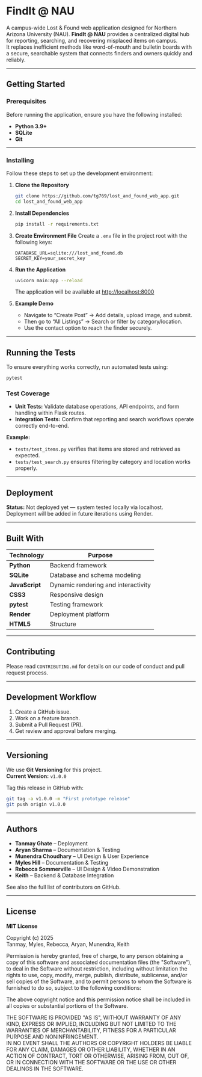 # FindIt @ NAU

A campus-wide Lost & Found web application designed for Northern Arizona University (NAU). **FindIt @ NAU** provides a centralized digital hub for reporting, searching, and recovering misplaced items on campus.  
It replaces inefficient methods like word-of-mouth and bulletin boards with a secure, searchable system that connects finders and owners quickly and reliably.

---

## Getting Started

### Prerequisites
Before running the application, ensure you have the following installed:
- **Python 3.9+**
- **SQLite**
- **Git**

---

### Installing
Follow these steps to set up the development environment:

1. **Clone the Repository**
   ```bash
   git clone https://github.com/tg769/lost_and_found_web_app.git
   cd lost_and_found_web_app
   ```

2. **Install Dependencies**
   ```bash
   pip install -r requirements.txt
   ```

3. **Create Environment File**
   Create a `.env` file in the project root with the following keys:
   ```
   DATABASE_URL=sqlite:///lost_and_found.db
   SECRET_KEY=your_secret_key
   ```

4. **Run the Application**
   ```bash
   uvicorn main:app --reload
   ```
   The application will be available at [http://localhost:8000](http://localhost:8000)

5. **Example Demo**
   - Navigate to “Create Post” → Add details, upload image, and submit.  
   - Then go to “All Listings” → Search or filter by category/location.  
   - Use the contact option to reach the finder securely.

---

## Running the Tests

To ensure everything works correctly, run automated tests using:
```bash
pytest
```

### Test Coverage
- **Unit Tests:** Validate database operations, API endpoints, and form handling within Flask routes.  
- **Integration Tests:** Confirm that reporting and search workflows operate correctly end-to-end.

**Example:**  
- `tests/test_items.py` verifies that items are stored and retrieved as expected.  
- `tests/test_search.py` ensures filtering by category and location works properly.

---

## Deployment

**Status:** Not deployed yet — system tested locally via localhost.  
Deployment will be added in future iterations using Render.

---

## Built With

| Technology | Purpose |
|-------------|----------|
| **Python** | Backend framework |
| **SQLite** | Database and schema modeling |
| **JavaScript** | Dynamic rendering and interactivity |
| **CSS3** | Responsive design |
| **pytest** | Testing framework |
| **Render** | Deployment platform |
| **HTML5** | Structure |

---

## Contributing

Please read `CONTRIBUTING.md` for details on our code of conduct and pull request process.

---

## Development Workflow

1. Create a GitHub issue.  
2. Work on a feature branch.  
3. Submit a Pull Request (PR).  
4. Get review and approval before merging.

---

## Versioning

We use **Git Versioning** for this project.  
**Current Version:** `v1.0.0`

Tag this release in GitHub with:
```bash
git tag -a v1.0.0 -m "First prototype release"
git push origin v1.0.0
```

---

## Authors

- **Tanmay Ghate** – Deployment  
- **Aryan Sharma** – Documentation & Testing  
- **Munendra Choudhary** – UI Design & User Experience  
- **Myles Hill** – Documentation & Testing  
- **Rebecca Sommerville** – UI Design & Video Demonstration  
- **Keith** – Backend & Database Integration  

See also the full list of contributors on GitHub.

---

## License

**MIT License**

Copyright (c) 2025  
Tanmay, Myles, Rebecca, Aryan, Munendra, Keith  

Permission is hereby granted, free of charge, to any person obtaining a copy of this software and associated documentation files (the "Software"), to deal in the Software without restriction, including without limitation the rights to use, copy, modify, merge, publish, distribute, sublicense, and/or sell copies of the Software, and to permit persons to whom the Software is furnished to do so, subject to the following conditions:

The above copyright notice and this permission notice shall be included in all copies or substantial portions of the Software.

THE SOFTWARE IS PROVIDED "AS IS", WITHOUT WARRANTY OF ANY KIND, EXPRESS OR IMPLIED, INCLUDING BUT NOT LIMITED TO THE WARRANTIES OF MERCHANTABILITY, FITNESS FOR A PARTICULAR PURPOSE AND NONINFRINGEMENT.  
IN NO EVENT SHALL THE AUTHORS OR COPYRIGHT HOLDERS BE LIABLE FOR ANY CLAIM, DAMAGES OR OTHER LIABILITY, WHETHER IN AN ACTION OF CONTRACT, TORT OR OTHERWISE, ARISING FROM, OUT OF, OR IN CONNECTION WITH THE SOFTWARE OR THE USE OR OTHER DEALINGS IN THE SOFTWARE.

